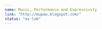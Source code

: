 ```yaml
---
name: Music, Performance and Expressivity
link: "http://mupae.blogspot.com/"
status: "ex-lab"
---
```

